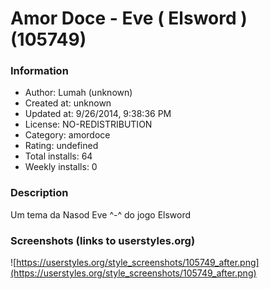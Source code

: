 # Amor Doce - Eve ( Elsword ) (105749)

### Information
- Author: Lumah (unknown)
- Created at: unknown
- Updated at: 9/26/2014, 9:38:36 PM
- License: NO-REDISTRIBUTION
- Category: amordoce
- Rating: undefined
- Total installs: 64
- Weekly installs: 0


### Description
Um tema da Nasod Eve ^-^ do jogo Elsword


### Screenshots (links to userstyles.org)
![https://userstyles.org/style_screenshots/105749_after.png](https://userstyles.org/style_screenshots/105749_after.png)


